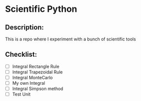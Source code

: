 # Scientific Python

## Description:
This is a repo where I experiment with a bunch of scientific tools

## Checklist:
- [ ] Integral Rectangle Rule
- [ ] Integral Trapezoidal Rule
- [ ] Integral MonteCarlo
- [ ] My own Integral 
- [ ] Integral Simpson method
- [ ] Test Unit
